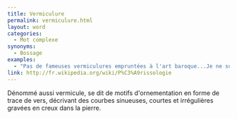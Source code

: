 ```yaml
---
title: Vermiculure
permalink: vermiculure.html
layout: word
categories:
  - Mot complexe
synonyms:
  - Bossage
examples:
  - "Pas de fameuses vermiculures empruntées à l'art baroque...Je ne suis pas sûr que tout le monde soit sensible à cet art prodromique !"
link: http://fr.wikipedia.org/wiki/P%C3%A9rissologie
---
```


Dénommé aussi vermicule, se dit de motifs d'ornementation en forme de trace de vers, décrivant des courbes sinueuses, courtes et irrégulières gravées en creux dans la pierre.

